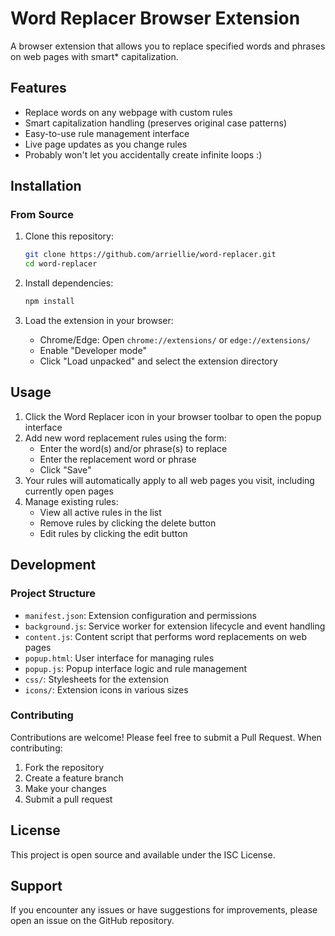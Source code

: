 # Word Replacer Browser Extension

A browser extension that allows you to replace specified words and phrases on web pages with smart* capitalization.

## Features

- Replace words on any webpage with custom rules
- Smart capitalization handling (preserves original case patterns)
- Easy-to-use rule management interface
- Live page updates as you change rules
- Probably won't let you accidentally create infinite loops :)

## Installation

### From Source

1. Clone this repository:
   ```bash
   git clone https://github.com/arriellie/word-replacer.git
   cd word-replacer
   ```

2. Install dependencies:
   ```bash
   npm install
   ```

3. Load the extension in your browser:
   - Chrome/Edge: Open `chrome://extensions/` or `edge://extensions/`
   - Enable "Developer mode"
   - Click "Load unpacked" and select the extension directory

## Usage

1. Click the Word Replacer icon in your browser toolbar to open the popup interface
2. Add new word replacement rules using the form:
   - Enter the word(s) and/or phrase(s) to replace
   - Enter the replacement word or phrase
   - Click "Save"
3. Your rules will automatically apply to all web pages you visit, including currently open pages
4. Manage existing rules:
   - View all active rules in the list
   - Remove rules by clicking the delete button
   - Edit rules by clicking the edit button

## Development

### Project Structure

- `manifest.json`: Extension configuration and permissions
- `background.js`: Service worker for extension lifecycle and event handling
- `content.js`: Content script that performs word replacements on web pages
- `popup.html`: User interface for managing rules
- `popup.js`: Popup interface logic and rule management
- `css/`: Stylesheets for the extension
- `icons/`: Extension icons in various sizes

### Contributing

Contributions are welcome! Please feel free to submit a Pull Request. When contributing:

1. Fork the repository
2. Create a feature branch
3. Make your changes
4. Submit a pull request

## License

This project is open source and available under the ISC License.

## Support

If you encounter any issues or have suggestions for improvements, please open an issue on the GitHub repository.
